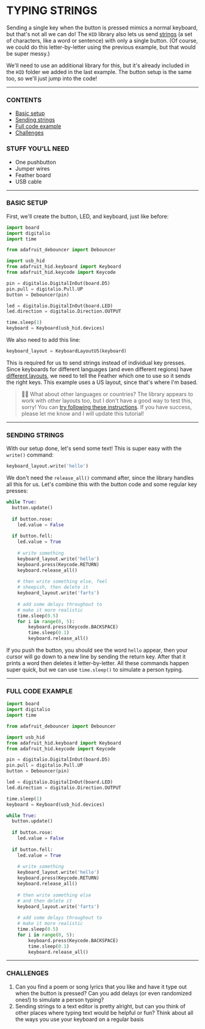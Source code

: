 # TYPING STRINGS

Sending a single key when the button is pressed mimics a normal keyboard, but that's not all we can do! The `HID` library also lets us send [strings](https://en.wikipedia.org/wiki/String_(computer_science)) (a set of characters, like a word or sentence) with only a single button. (Of course, we could do this letter-by-letter using the previous example, but that would be super messy.)

We'll need to use an additional library for this, but it's already included in the `HID` folder we added in the last example. The button setup is the same too, so we'll just jump into the code!

***

### CONTENTS  

* [Basic setup](#basic-setup)  
* [Sending strings](#sending-strings)  
* [Full code example](#full-code-example)  
* [Challenges](#challenges)  

### STUFF YOU'LL NEED  

* One pushbutton  
* Jumper wires  
* Feather board  
* USB cable  

***

### BASIC SETUP   
First, we'll create the button, LED, and keyboard, just like before:

```python
import board
import digitalio
import time

from adafruit_debouncer import Debouncer

import usb_hid
from adafruit_hid.keyboard import Keyboard
from adafruit_hid.keycode import Keycode

pin = digitalio.DigitalInOut(board.D5)
pin.pull = digitalio.Pull.UP
button = Debouncer(pin)

led = digitalio.DigitalInOut(board.LED)
led.direction = digitalio.Direction.OUTPUT

time.sleep(1)
keyboard = Keyboard(usb_hid.devices)
```

We also need to add this line:  

```python
keyboard_layout = KeyboardLayoutUS(keyboard)
```

This is required for us to send strings instead of individual key presses. Since keyboards for different languages (and even different regions) have [different layouts](https://en.wikipedia.org/wiki/Keyboard_layout), we need to tell the Feather which one to use so it sends the right keys. This example uses a US layout, since that's where I'm based. 

> 🙋‍♀️ What about other languages or countries? The library appears to work with other layouts too, but I don't have a good way to test this, sorry! You can [try following these instructions](https://github.com/Neradoc/Circuitpython_Keyboard_Layouts). If you have success, please let me know and I will update this tutorial!

***

### SENDING STRINGS  
With our setup done, let's send some text! This is super easy with the `write()` command:

```python
keyboard_layout.write('hello')
```

We don't need the `release_all()` command after, since the library handles all this for us. Let's combine this with the button code and some regular key presses:

```python
while True:
  button.update()
  
  if button.rose:
    led.value = False
  
  if button.fell:
    led.value = True
    
    # write something
    keyboard_layout.write('hello')
    keyboard.press(Keycode.RETURN)
    keyboard.release_all()
    
    # then write something else, feel
    # sheepish, then delete it
    keyboard_layout.write('farts')
    
    # add some delays throughout to 
    # make it more realistic
    time.sleep(0.5)
    for i in range(0, 5):
        keyboard.press(Keycode.BACKSPACE)
        time.sleep(0.1)
        keyboard.release_all()
```

If you push the button, you should see the word `hello` appear, then your cursor will go down to a new line by sending the return key. After that it prints a word then deletes it letter-by-letter. All these commands happen super quick, but we can use `time.sleep()` to simulate a person typing.

***

### FULL CODE EXAMPLE  

```python
import board
import digitalio
import time

from adafruit_debouncer import Debouncer

import usb_hid
from adafruit_hid.keyboard import Keyboard
from adafruit_hid.keycode import Keycode

pin = digitalio.DigitalInOut(board.D5)
pin.pull = digitalio.Pull.UP
button = Debouncer(pin)

led = digitalio.DigitalInOut(board.LED)
led.direction = digitalio.Direction.OUTPUT

time.sleep(1)
keyboard = Keyboard(usb_hid.devices)

while True:
  button.update()
  
  if button.rose:
    led.value = False
  
  if button.fell:
    led.value = True
    
    # write something
    keyboard_layout.write('hello')
    keyboard.press(Keycode.RETURN)
    keyboard.release_all()
    
    # then write something else
    # and then delete it
    keyboard_layout.write('farts')
    
    # add some delays throughout to 
    # make it more realistic
    time.sleep(0.5)
    for i in range(0, 5):
        keyboard.press(Keycode.BACKSPACE)
        time.sleep(0.1)
        keyboard.release_all()

```

***

### CHALLENGES  

1. Can you find a poem or song lyrics that you like and have it type out when the button is pressed? Can you add delays (or even randomized ones!) to simulate a person typing?  
2. Sending strings to a text editor is pretty alright, but can you think of other places where typing text would be helpful or fun? Think about all the ways you use your keyboard on a regular basis  

